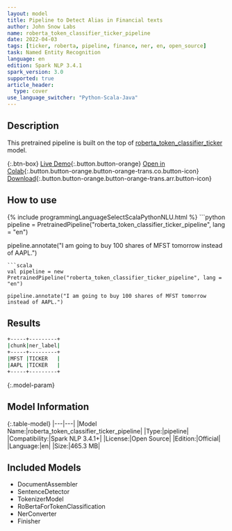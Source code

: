 ```yaml
---
layout: model
title: Pipeline to Detect Alias in Financial texts
author: John Snow Labs
name: roberta_token_classifier_ticker_pipeline
date: 2022-04-03
tags: [ticker, roberta, pipeline, finance, ner, en, open_source]
task: Named Entity Recognition
language: en
edition: Spark NLP 3.4.1
spark_version: 3.0
supported: true
article_header:
  type: cover
use_language_switcher: "Python-Scala-Java"
---
```


## Description

This pretrained pipeline is built on the top of [roberta_token_classifier_ticker](https://nlp.johnsnowlabs.com/2021/12/27/roberta_token_classifier_ticker_en.html) model.

{:.btn-box}
[Live Demo](https://demo.johnsnowlabs.com/public/NER_TICKER/){:.button.button-orange}
[Open in Colab](https://colab.research.google.com/github/JohnSnowLabs/spark-nlp-workshop/blob/master/tutorials/streamlit_notebooks/NER.ipynb){:.button.button-orange.button-orange-trans.co.button-icon}
[Download](https://s3.amazonaws.com/auxdata.johnsnowlabs.com/public/models/roberta_token_classifier_ticker_pipeline_en_3.4.1_3.0_1648983578095.zip){:.button.button-orange.button-orange-trans.arr.button-icon}

## How to use



<div class="tabs-box" markdown="1">
{% include programmingLanguageSelectScalaPythonNLU.html %}
```python
pipeline = PretrainedPipeline("roberta_token_classifier_ticker_pipeline", lang = "en")

pipeline.annotate("I am going to buy 100 shares of MFST tomorrow instead of AAPL.")
```
```scala
val pipeline = new PretrainedPipeline("roberta_token_classifier_ticker_pipeline", lang = "en")

pipeline.annotate("I am going to buy 100 shares of MFST tomorrow instead of AAPL.")
```
</div>

## Results

```bash
+-----+---------+
|chunk|ner_label|
+-----+---------+
|MFST |TICKER   |
|AAPL |TICKER   |
+-----+---------+
```

{:.model-param}
## Model Information

{:.table-model}
|---|---|
|Model Name:|roberta_token_classifier_ticker_pipeline|
|Type:|pipeline|
|Compatibility:|Spark NLP 3.4.1+|
|License:|Open Source|
|Edition:|Official|
|Language:|en|
|Size:|465.3 MB|

## Included Models

- DocumentAssembler
- SentenceDetector
- TokenizerModel
- RoBertaForTokenClassification
- NerConverter
- Finisher